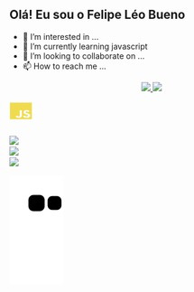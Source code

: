 ## Olá! Eu sou o Felipe Léo Bueno
- 👀 I’m interested in ...
- 🌱 I’m currently learning javascript
- 💞️ I’m looking to collaborate on ...
- 📫 How to reach me ...

<div align="center">
  <a href="https://github.com/felipeleobueno">
  <img height="180em" src="https://github-readme-stats.vercel.app/api?username=felipeleobueno&show_icons=true&theme=dark&include_all_commits=true&count_private=true"/>
  <img height="180em" src="https://github-readme-stats.vercel.app/api/top-langs/?username=rafaballerini&layout=compact&langs_count=7&theme=dark"/>
</div>
  <div style="display: inline_block"><br>
  <img align="center" alt="Rafa-Js" height="30" width="40" src="https://raw.githubusercontent.com/devicons/devicon/master/icons/javascript/javascript-plain.svg">
    
   ##
    
<div>
  
  
<a href="https://instagram.com/felipeleo_b" target="_blank"><img src="https://img.shields.io/badge/-Instagram-%23E4405F?style=for-the-badge&logo=instagram&logoColor=white" target="_blank"></a>      
<a href="https://discord.gg/FelipeLéo#7059" target="_blank"><img src="https://img.shields.io/badge/Discord-7289DA?style=for-the-badge&logo=discord&logoColor=white" target="_blank"></a>  
  <a href = "morrocoy.leo@gmail.com"><img src="https://img.shields.io/badge/-Gmail-%23333?style=for-the-badge&logo=gmail&logoColor=white" target="_blank"></a>
  
  ![Snake animation](https://github.com/rafaballerini/rafaballerini/blob/output/github-contribution-grid-snake.svg)

  </div>
